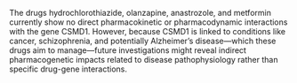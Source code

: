 The drugs hydrochlorothiazide, olanzapine, anastrozole, and metformin currently show no direct pharmacokinetic or pharmacodynamic interactions with the gene CSMD1. However, because CSMD1 is linked to conditions like cancer, schizophrenia, and potentially Alzheimer’s disease—which these drugs aim to manage—future investigations might reveal indirect pharmacogenetic impacts related to disease pathophysiology rather than specific drug-gene interactions.